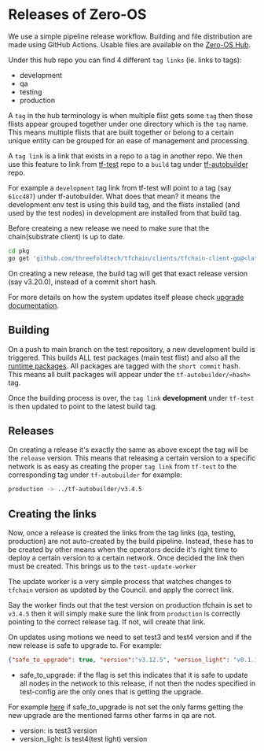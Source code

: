 # Releases of Zero-OS

We use a simple pipeline release workflow. Building and file distribution are made using GitHub Actions.
Usable files are available on the [Zero-OS Hub](https://hub.grid.tf/tf-test).

Under this hub repo you can find 4 different `tag links` (ie. links to tags):

- development
- qa
- testing
- production

A `tag` in the hub terminology is when multiple flist gets some `tag` then those flists appear grouped together under one directory which is the `tag` name. This means multiple flists that are built together or belong to a certain unique entity can be grouped for an ease of management and processing.

A `tag link` is a link that exists in a repo to a tag in another repo. We then use this feature to link from [tf-test](https://hub.grid.tf/tf-test) repo to a `build` tag under [tf-autobuilder](https://hub.grid.tf/tf-autobuilder/) repo.

For example a `development` tag link from tf-test will point to a tag (say `61cc487`) under tf-autobuilder. What does that mean? it means the development env test is using this build tag, and the flists installed (and used by the test nodes) in development are installed from that build tag.

Before createing a new release we need to make sure that the chain(substrate client) is up to date.
```sh
cd pkg
go get 'github.com/threefoldtech/tfchain/clients/tfchain-client-go@<latest version>'
```

On creating a new release, the build tag will get that exact release version (say v3.20.0), instead of a commit short hash.

For more details on how the system updates itself please check [upgrade documentation](../internals/identity/upgrade.md).

## Building

On a push to main branch on the test repository, a new development build is triggered.  This builds ALL test packages (main test flist) and also all the [runtime packages](../../bins/packages/). All packages are tagged with the `short commit` hash. This means all built packages will appear under the `tf-autobuilder/<hash>` tag.

Once the building process is over, the `tag link` **development** under `tf-test` is then updated to point to the latest build tag.

## Releases

On creating a release it's exactly the same as above except the tag will be the `release` version. This means that releasing a certain version to a specific network is as easy as creating the proper `tag link` from `tf-test` to the corresponding tag under `tf-autobuilder` for example:

```bash
production -> ../tf-autobuilder/v3.4.5
```

## Creating the links

Now, once a release is created the links from the tag links (qa, testing, production) are not auto-created by the build pipeline. Instead, these has to be created by other means when the operators decide it's right time to deploy a certain version to a certain network. Once decided the link then must be created. This brings us to the `test-update-worker`

The update worker is a very simple process that watches changes to `tfchain` version as updated by the Council. and apply the correct link.

Say the worker finds out that the test version on production tfchain is set to `v3.4.5` then it will simply make sure the link from `production` is correctly pointing to the correct release tag. If not, will create that link.

On updates using motions we need to set test3 and test4 version and if the new release is safe to upgrade to. For example:
```json
{"safe_to_upgrade": true, "version":"v3.12.5", "version_light": "v0.1.1"}
```
- safe_to_upgrade: if the flag is set this indicates that it is safe to update all nodes in the network to this release, if not then the nodes specified in test-config are the only ones that is getting the upgrade.

For example [here](https://github.com/threefoldtech/test-config/blob/1a2d1339b219775ca4359535793f067630ed9062/qa.json#L68) if safe_to_upgrade is not set the only farms getting the new upgrade are the mentioned farms other farms in qa are not.

- version: is test3 version
- version_light: is test4(test light) version
